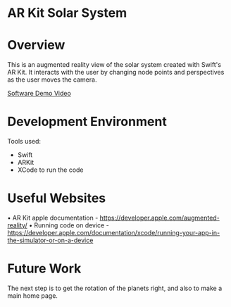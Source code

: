 # AR Kit Solar System

# Overview

This is an augmented reality view of the solar system created with Swift's AR Kit. It interacts with the user by changing node points and perspectives as the user moves the camera.

[Software Demo Video](https://youtu.be/)

# Development Environment

Tools used:
- Swift
- ARKit
- XCode to run the code

# Useful Websites

•	AR Kit apple documentation - https://developer.apple.com/augmented-reality/
•	Running code on device - https://developer.apple.com/documentation/xcode/running-your-app-in-the-simulator-or-on-a-device

# Future Work

The next step is to get the rotation of the planets right, and also to make a main home page.
